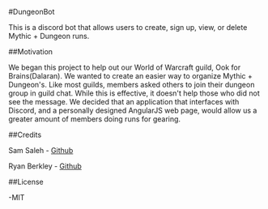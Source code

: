 #DungeonBot

This is a discord bot that allows users to create, sign up, view, or delete Mythic + Dungeon runs.

##Motivation

We began this project to help out our World of Warcraft guild, Ook for Brains(Dalaran).  We wanted to create an easier way to organize Mythic + Dungeon's.  Like most guilds, members asked
 others to join their dungeon group in guild chat.  While this is effective, it doesn't help those who did not see the message.  We decided that an application that interfaces with Discord,
 and a personally designed AngularJS web page, would allow us a greater amount of members doing runs for gearing.  
 
 
##Credits
 
 Sam Saleh - [Github](https://github.com/greeneggsandspam)
 
 Ryan Berkley - [Github](https://github.com/Hookeo)
 
##License
 
 -MIT
